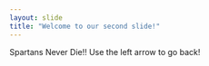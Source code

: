```yaml
---
layout: slide
title: "Welcome to our second slide!"
---
```

Spartans Never Die!!
Use the left arrow to go back!
